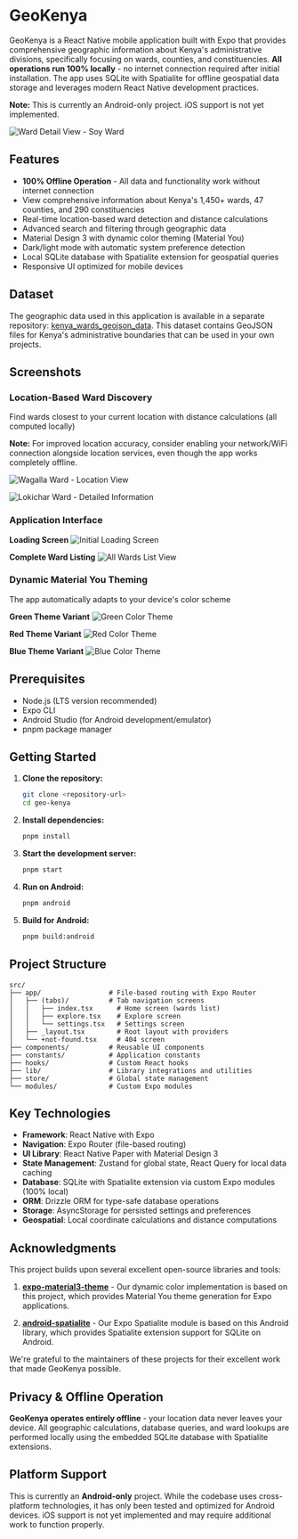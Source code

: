 # GeoKenya

GeoKenya is a React Native mobile application built with Expo that provides comprehensive geographic information about Kenya's administrative divisions, specifically focusing on wards, counties, and constituencies. **All operations run 100% locally** - no internet connection required after initial installation. The app uses SQLite with Spatialite for offline geospatial data storage and leverages modern React Native development practices.

**Note:** This is currently an Android-only project. iOS support is not yet implemented.

![Ward Detail View - Soy Ward](https://github.com/tigawanna/geo-kenya/raw/4bab15a993660254634b55b58a34fd6e71a08072/docs/soy-ward.jpg)

## Features

- **100% Offline Operation** - All data and functionality work without internet connection
- View comprehensive information about Kenya's 1,450+ wards, 47 counties, and 290 constituencies
- Real-time location-based ward detection and distance calculations
- Advanced search and filtering through geographic data
- Material Design 3 with dynamic color theming (Material You)
- Dark/light mode with automatic system preference detection
- Local SQLite database with Spatialite extension for geospatial queries
- Responsive UI optimized for mobile devices

## Dataset

The geographic data used in this application is available in a separate repository: [kenya_wards_geojson_data](https://github.com/tigawanna/kenya_wards_geojson_data). This dataset contains GeoJSON files for Kenya's administrative boundaries that can be used in your own projects.

## Screenshots

### Location-Based Ward Discovery
Find wards closest to your current location with distance calculations (all computed locally)

**Note:** For improved location accuracy, consider enabling your network/WiFi connection alongside location services, even though the app works completely offline.

![Wagalla Ward - Location View](https://github.com/tigawanna/geo-kenya/raw/4bab15a993660254634b55b58a34fd6e71a08072/docs/wagalla-ward.jpg)

![Lokichar Ward - Detailed Information](https://github.com/tigawanna/geo-kenya/raw/4bab15a993660254634b55b58a34fd6e71a08072/docs/lokchar-ward.jpg)

### Application Interface

**Loading Screen**
![Initial Loading Screen](https://github.com/tigawanna/geo-kenya/raw/4bab15a993660254634b55b58a34fd6e71a08072/docs/loading-screen.jpg)

**Complete Ward Listing**
![All Wards List View](https://github.com/tigawanna/geo-kenya/raw/master/docs/list-all-view.jpg)

### Dynamic Material You Theming
The app automatically adapts to your device's color scheme

**Green Theme Variant**
![Green Color Theme](https://github.com/tigawanna/geo-kenya/raw/4bab15a993660254634b55b58a34fd6e71a08072/docs/greenish-theme.jpg)

**Red Theme Variant**
![Red Color Theme](https://github.com/tigawanna/geo-kenya/raw/4bab15a993660254634b55b58a34fd6e71a08072/docs/red-theme.jpg)

**Blue Theme Variant**
![Blue Color Theme](https://github.com/tigawanna/geo-kenya/raw/master/docs/blueish-theme.jpg)

## Prerequisites

- Node.js (LTS version recommended)
- Expo CLI
- Android Studio (for Android development/emulator)
- pnpm package manager

## Getting Started

1. **Clone the repository:**

   ```bash
   git clone <repository-url>
   cd geo-kenya
   ```

2. **Install dependencies:**

   ```bash
   pnpm install
   ```

3. **Start the development server:**

   ```bash
   pnpm start
   ```

4. **Run on Android:**

   ```bash
   pnpm android
   ```

5. **Build for Android:**
   ```bash
   pnpm build:android
   ```

## Project Structure

```
src/
├── app/                 # File-based routing with Expo Router
│   ├── (tabs)/          # Tab navigation screens
│   │   ├── index.tsx      # Home screen (wards list)
│   │   ├── explore.tsx    # Explore screen
│   │   └── settings.tsx   # Settings screen
│   ├── _layout.tsx        # Root layout with providers
│   └── +not-found.tsx     # 404 screen
├── components/          # Reusable UI components
├── constants/           # Application constants
├── hooks/               # Custom React hooks
├── lib/                 # Library integrations and utilities
├── store/               # Global state management
└── modules/             # Custom Expo modules
```

## Key Technologies

- **Framework**: React Native with Expo
- **Navigation**: Expo Router (file-based routing)
- **UI Library**: React Native Paper with Material Design 3
- **State Management**: Zustand for global state, React Query for local data caching
- **Database**: SQLite with Spatialite extension via custom Expo modules (100% local)
- **ORM**: Drizzle ORM for type-safe database operations
- **Storage**: AsyncStorage for persisted settings and preferences
- **Geospatial**: Local coordinate calculations and distance computations

## Acknowledgments

This project builds upon several excellent open-source libraries and tools:

1. **[expo-material3-theme](https://github.com/pchmn/expo-material3-theme)** - Our dynamic color implementation is based on this project, which provides Material You theme generation for Expo applications.

2. **[android-spatialite](https://github.com/ev-map/android-spatialite)** - Our Expo Spatialite module is based on this Android library, which provides Spatialite extension support for SQLite on Android.

We're grateful to the maintainers of these projects for their excellent work that made GeoKenya possible.

## Privacy & Offline Operation

**GeoKenya operates entirely offline** - your location data never leaves your device. All geographic calculations, database queries, and ward lookups are performed locally using the embedded SQLite database with Spatialite extensions.

## Platform Support

This is currently an **Android-only** project. While the codebase uses cross-platform technologies, it has only been tested and optimized for Android devices. iOS support is not yet implemented and may require additional work to function properly.



